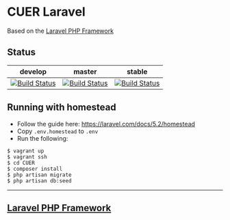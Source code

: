# CUER Laravel
Based on the [Laravel PHP Framework](https://github.com/laravel/laravel)

## Status
| develop | master |  stable |
|---|---|---|
| [![Build Status](https://travis-ci.org/droogmic/CUER-laravel.svg?branch=develop)](https://travis-ci.org/droogmic/CUER-laravel) | [![Build Status](https://travis-ci.org/droogmic/CUER-laravel.svg?branch=master)](https://travis-ci.org/droogmic/CUER-laravel) | [![Build Status](https://travis-ci.org/droogmic/CUER-laravel.svg?branch=stable)](https://travis-ci.org/droogmic/CUER-laravel) |

## Running with homestead
+ Follow the guide here: <https://laravel.com/docs/5.2/homestead>
+ Copy `.env.homestead` to `.env`
+ Run the following:
```
$ vagrant up
$ vagrant ssh
$ cd CUER
$ composer install
$ php artisan migrate
$ php artisan db:seed
```

---------------------------------

## [Laravel PHP Framework](https://laravel.com/)
